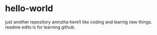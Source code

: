 # hello-world
just another repository
amrutha here!I like coding and learnig new things.
readme edits is for learning github.
